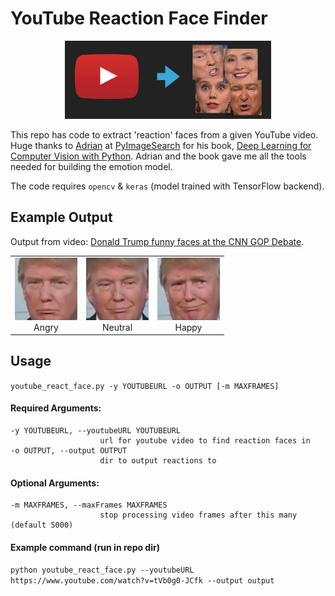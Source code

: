 # YouTube Reaction Face Finder

<p align="center"><img src="readme/pres_header.png" height="125"/></p>

This repo has code to extract 'reaction' faces from a given YouTube video.  Huge thanks to [Adrian](https://twitter.com/PyImageSearch) at [PyImageSearch](https://www.pyimagesearch.com/) for his book, [Deep Learning for Computer Vision with Python](https://www.pyimagesearch.com/deep-learning-computer-vision-python-book/).  Adrian and the book gave me all the tools needed for building the emotion model.

The code requires `opencv` & `keras` (model trained with TensorFlow backend).

## Example Output

Output from video: [Donald Trump funny faces at the CNN GOP Debate](https://www.youtube.com/watch?v=tVb0g0-JCfk).

<table width="500" border="0" cellpadding="5">

<tr>

<td align="center" valign="center">
<img src="output/angry.jpg" height=100 />
<br />
Angry
</td>

<td align="center" valign="center">
<img src="output/neutral.jpg" height=100 />
<br />
Neutral
</td>

<td align="center" valign="center">
<img src="output/happy.jpg" height=100 />
<br />
Happy
</td>

</tr>

</table>

## Usage

`youtube_react_face.py -y YOUTUBEURL -o OUTPUT [-m MAXFRAMES]`

#### Required Arguments:

    -y YOUTUBEURL, --youtubeURL YOUTUBEURL
                        url for youtube video to find reaction faces in
    -o OUTPUT, --output OUTPUT
                        dir to output reactions to
                        
#### Optional Arguments:

    -m MAXFRAMES, --maxFrames MAXFRAMES
                        stop processing video frames after this many (default 5000)
                        
#### Example command (run in repo dir)

`python youtube_react_face.py --youtubeURL https://www.youtube.com/watch?v=tVb0g0-JCfk --output output`
